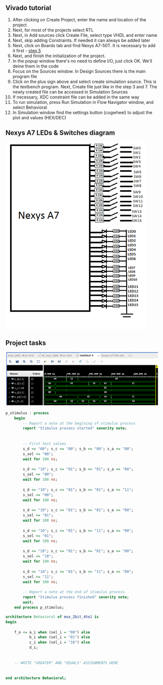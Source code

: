 ## Vivado tutorial

1. After clicking on Create Project, enter the name and location of the project
2. Next, for most of the projects select RTL
3. Next, in Add sources click Create File, select type VHDL and enter name
4. Next, skip adding Constraints. If needed it can always be added later
5. Next, click on Boards tab and find Nexys A7-50T. It is necessary to add it first - [step 5](https://github.com/tomas-fryza/Digital-electronics-1/wiki/How-to-Install-Vivado-2020.1-on-Linux)
6. Next, and finish the initialization of the project.
7. In the popup window there's no need to define I/O, just click OK. We'll deine them in the code
8. Focus on the Sources window. In Design Sources there is the main program file
9. Click on the plus sign above and select create simulation source. This is the testbench program. Next, Create file just like in the step 3 and 7. The newly created file can be accessed in Simulation Sources
10. If necessary, XDC constraint file can be added in the same way
11. To run simulation, press Run Simulation in Flow Navigator window, and select Behavioral
12. In Simulation window find the settings button (cogwheel) to adjust the plot and values (HEX/DEC)
  
## Nexys A7 LEDs & Switches diagram
  
![diag](images/nexysA7.png)
  
## Project tasks
  
![graph](images/waveforms.png)
  
``` VHDL
p_stimulus : process
    begin
        -- Report a note at the begining of stimulus process
        report "Stimulus process started" severity note;


        -- First test values
        s_d <= "00"; s_c <= "00"; s_b <= "00"; s_a <= "00";
        s_sel <= "00";
        wait for 100 ns;
        
        s_d <= "10"; s_c <= "01"; s_b <= "01"; s_a <= "00";
        s_sel <= "00";
        wait for 100 ns;
        
        s_d <= "10"; s_c <= "01"; s_b <= "01"; s_a <= "11";
        s_sel <= "00";
        wait for 100 ns;
        
        s_d <= "10"; s_c <= "01"; s_b <= "01"; s_a <= "00";
        s_sel <= "01";
        wait for 100 ns;
        
        s_d <= "10"; s_c <= "01"; s_b <= "11"; s_a <= "00";
        s_sel <= "01";
        wait for 100 ns;
        
        s_d <= "10"; s_c <= "01"; s_b <= "01"; s_a <= "00";
        s_sel <= "10";
        wait for 100 ns;
        
        s_d <= "10"; s_c <= "01"; s_b <= "11"; s_a <= "00";
        s_sel <= "11";
        wait for 100 ns;     
   
        -- Report a note at the end of stimulus process
        report "Stimulus process finished" severity note;
        wait;
    end process p_stimulus;
```
  
``` VHDL
architecture Behavioral of mux_2bit_4to1 is
begin

    f_o <= a_i when (sel_i = "00") else
           b_i when (sel_i = "01") else
           c_i when (sel_i = "10") else
           d_i;


    -- WRITE "GREATER" AND "EQUALS" ASSIGNMENTS HERE


end architecture Behavioral;
```
